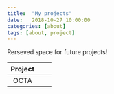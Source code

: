 ```yaml
---
title:  "My projects"
date:   2018-10-27 10:00:00
categories: [about]
tags: [about, project]
---
```


Rerseved space for future projects! 

| Project  	|   	|   	|  	
|:-:	|:-:	|:-:	|
| OCTA  	|   	|   	| 
